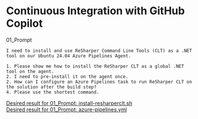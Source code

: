 # Continuous Integration with GitHub Copilot

01_Prompt
```
I need to install and use ReSharper Command Line Tools (CLT) as a .NET tool on our Ubuntu 24.04 Azure Pipelines Agent.

1. Please show me how to install the ReSharper CLT as a global .NET tool on the agent.
2. I need to pre-install it on the agent once.
2. How can I configure an Azure Pipelines task to run ReSharper CLT on the solution after the build step?
4. Please use the shortest command.
```
[Desired result for 01_Prompt: install-resharperclt.sh](03_Continuous_Integration/01_01_install-resharperclt.sh)  
[Desired result for 01_Prompt: azure-pipelines.yml](03_Continuous_Integration/01_02_azure-pipelines.yml)